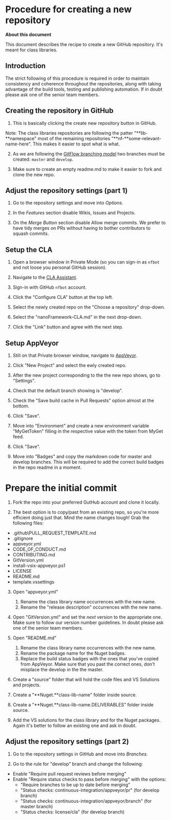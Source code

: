 # Procedure for creating a new repository

**About this document**

This document describes the recipe to create a new GitHub repository. It's meant for class libraries.


## Introduction

The strict following of this procedure is required in order to maintain consistency and coherence throughout the repositories, along with taking advantage of the build tools, testing and publishing automation.
If in doubt please ask one of the senior team members.


## Creating the repository in GitHub

1. This is basically clicking the create new repository button in GitHub. 

Note: The class libraries repositories are following the patter "**lib-**namespace" most of the remaining repositories "**nf-**some-relevant-name-here". This makes it easier to spot what is what.

2. As we are following the [GitFlow branching model](http://nvie.com/posts/a-successful-git-branching-model/) two branches must be created: `master` and `develop`. 

3. Make sure to create an empty readme.md to make it easier to fork and clone the new repo.


## Adjust the repository settings (part 1)

1. Go to the repository settings and move into _Options_.

2. In the _Features_ section disable Wikis, Issues and Projects.

3. On the _Merge Button_ section disable Allow merge commits. We prefer to have tidy merges on PRs without having to bother contributors to squash commits.


## Setup the CLA

1. Open a browser window in Private Mode (so you can sign-in as `nfbot` and not loose you personal GitHub session).

2. Navigate to the [CLA Assistant](https://cla-assistant.io/).

3. Sign-in with GitHub `nfbot` account.

4. Click the "Configure CLA" button at the top left.

5. Select the newly created repo on the "Choose a repository" drop-down.

6. Select the "nanoFramework-CLA.md" in the next drop-down.

7. Click the "Link" button and agree with the next step.


## Setup AppVeyor

1. Still on that Private browser window, navigate to [AppVeyor](https://ci.appveyor.com/projects).

2. Click "New Project" and select the ewly created repo.

3. After the new project corresponding to the the new repo shows, go to "Settings".

4. Check that the default branch showing is "develop".

5. Check the "Save build cache in Pull Requests" option almost at the bottom.

6. Click "Save".

7. Move into "Environment" and create a new environment variable "MyGetToken" filling in the respective value with the token from MyGet feed.

8. Click "Save".

9. Move into "Badges" and copy the markdown code for master and develop branches. This will be required to add the correct build badges in the repo readme in a moment.


# Prepare the initial commit

1. Fork the repo into your preferred GutHub account and clone it locally.

2. The best option is to copy/past from an existing repo, so you're more efficient doing just that. Mind the name changes tough! Grab the following files:
  - .github\PULL_REQUEST_TEMPLATE.md
  - .gitignore
  - appveyor.yml
  - CODE_OF_CONDUCT.md
  - CONTRIBUTING.md
  - GitVersion.yml
  - install-vsix-appveyor.ps1
  - LICENSE
  - README.md
  - template.vssettings

3. Open "appveyor.yml"
    1. Rename the class library name occurrences with  the new name.
    2. Rename the "release description" occurrences with the new name.

4. Open "GitVersion.yml" and set the _next_ version to the appropriate one. Make sure to follow our version number guidelines. In doubt please ask one of the senior team members.

5. Open "README.md"
    1. Rename the class library name occurrences with  the new name.
    2. Rename the package name for the Nuget badges.
    3. Replace the build status badges with the ones that you've copied from AppVeyor. Make sure that you past the correct ones, don't misplace the develop in the the master.

6. Create a "source" folder that will hold the code files and VS Solutions and projects.

7. Create a "**Nuget.**class-lib-name" folder inside source.

8. Create a "**Nuget.**class-lib-name.DELIVERABLES" folder inside source.

9. Add the VS solutions for the class library and for the Nuget packages. Again it's better to follow an existing one and ask in doubt.


## Adjust the repository settings (part 2)

1. Go to the repository settings in GitHub and move into _Branches_.

2. Go to the rule for "develop" branch and change the following:
  - Enable "Require pull request reviews before merging"
  - Enable "Require status checks to pass before merging" with the options:
    - "Require branches to be up to date before merging"
    - "Status checks: continuous-integration/appveyor/pr" (for develop branch)
    - "Status checks: continuous-integration/appveyor/branch" (for master branch)
    - "Status checks: license/cla" (for develop branch)
